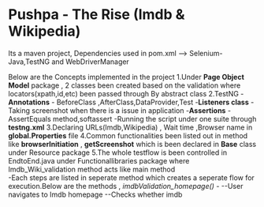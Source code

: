 # Pushpa - The Rise (Imdb & Wikipedia)

Its a maven project, Dependencies used in pom.xml --> Selenium-Java,TestNG and WebDriverManager

Below are the Concepts implemented in the project 
1.Under **Page Object Model** package , 2 classes been created based on the validation where locators(xpath,id,etc) been passed through By abstract class
2.TestNG
  -**Annotations** - BeforeClass ,AfterClass,DataProvider,Test
  -**Listeners class** - Taking screenshot when there is a issue in application
  -**Assertions** - AssertEquals method,softassert
  -Running the script under one suite through **testng.xml**
3.Declaring URLs(Imdb,Wikipedia) , Wait time ,Browser name in **global.Properties** file
4.Common functionalities been listed out in method like **browserInitiation** , **getScreenshot** which is been declared in **Base** class under Resource package
5.The whole testflow is been controlled in EndtoEnd.java under Functionallibraries package where Imdb_Wiki_validation method acts like main method  
  -Each steps are listed in seperate method which creates a seperate flow for execution.Below are the methods ,
    *imdbValidation_homepage()* - 
        --User navigates to Imdb homepage
        --Checks whether imdb 
		
 
